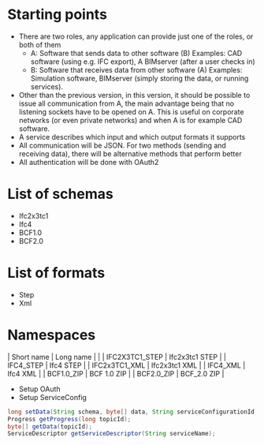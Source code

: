 # Starting points
- There are two roles, any application can provide just one of the roles, or both of them
  - A: Software that sends data to other software (B)
    Examples: CAD software (using e.g. IFC export), A BIMserver (after a user checks in)
  - B: Software that receives data from other software (A)
    Examples: Simulation software, BIMserver (simply storing the data, or running services).
- Other than the previous version, in this version, it should be possible to issue all communication from A, the main advantage being that no listening sockets have to be opened on A. This is useful on corporate networks (or even private networks) and when A is for example CAD software.
- A service describes which input and which output formats it supports
- All communication will be JSON. For two methods (sending and receiving data), there will be alternative methods that perform better
- All authentication will be done with OAuth2

# List of schemas
- Ifc2x3tc1
- Ifc4
- BCF1.0
- BCF2.0

# List of formats
- Step
- Xml

# Namespaces

| Short name | Long name | |
| IFC2X3TC1_STEP | Ifc2x3tc1 STEP |
| IFC4_STEP | Ifc4 STEP |
| IFC2x3TC1_XML | Ifc2x3tc1 XML |
| IFC4_XML | Ifc4 XML |
| BCF1.0_ZIP | BCF 1.0 ZIP |
| BCF2.0_ZIP | BCF_2.0 ZIP |

- Setup OAuth
- Setup ServiceConfig
```java
long setData(String schema, byte[] data, String serviceConfigurationId);
Progress getProgress(long topicId);
byte[] getData(topicId);
ServiceDescriptor getServiceDescriptor(String serviceName);
```